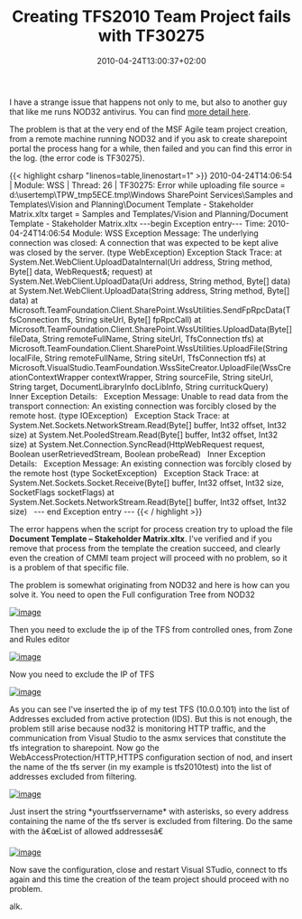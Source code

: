 ﻿---
title: "Creating TFS2010 Team Project fails with TF30275"
description: ""
date: 2010-04-24T13:00:37+02:00
draft: false
tags: [Team Foundation Server]
categories: [Team Foundation Server]
---
I have a strange issue that happens not only to me, but also to another guy that like me runs NOD32 antivirus. You can find [more detail here](http://social.msdn.microsoft.com/Forums/en-US/tfsadmin/thread/97c28590-d9cd-467c-a6f8-664d3ea051fd?prof=required).

The problem is that at the very end of the MSF Agile team project creation, from a remote machine running NOD32 and if you ask to create sharepoint portal the process hang for a while, then failed and you can find this error in the log. (the error code is TF30275).

{{< highlight csharp "linenos=table,linenostart=1" >}}
2010-04-24T14:06:54 | Module: WSS | Thread: 26 | TF30275: Error while uploading file source = d:\usertemp\TPW_tmp5ECE.tmp\Windows SharePoint Services\Samples and Templates\Vision and Planning\Document Template - Stakeholder Matrix.xltx target = Samples and Templates/Vision and Planning/Document Template - Stakeholder Matrix.xltx
---begin Exception entry---
Time: 2010-04-24T14:06:54
Module: WSS
Exception Message: The underlying connection was closed: A connection that was expected to be kept alive was closed by the server. (type WebException)
Exception Stack Trace:    at System.Net.WebClient.UploadDataInternal(Uri address, String method, Byte[] data, WebRequest&; request)
at System.Net.WebClient.UploadData(Uri address, String method, Byte[] data)
at System.Net.WebClient.UploadData(String address, String method, Byte[] data)
at Microsoft.TeamFoundation.Client.SharePoint.WssUtilities.SendFpRpcData(TfsConnection tfs, String siteUrl, Byte[] fpRpcCall)
at Microsoft.TeamFoundation.Client.SharePoint.WssUtilities.UploadData(Byte[] fileData, String remoteFullName, String siteUrl, TfsConnection tfs)
at Microsoft.TeamFoundation.Client.SharePoint.WssUtilities.UploadFile(String localFile, String remoteFullName, String siteUrl, TfsConnection tfs)
at Microsoft.VisualStudio.TeamFoundation.WssSiteCreator.UploadFile(WssCreationContextWrapper contextWrapper, String sourceFile, String siteUrl, String target, DocumentLibraryInfo docLibInfo, String currituckQuery)
 
Inner Exception Details:
 
Exception Message: Unable to read data from the transport connection: An existing connection was forcibly closed by the remote host. (type IOException)
 
Exception Stack Trace:    at System.Net.Sockets.NetworkStream.Read(Byte[] buffer, Int32 offset, Int32 size)
at System.Net.PooledStream.Read(Byte[] buffer, Int32 offset, Int32 size)
at System.Net.Connection.SyncRead(HttpWebRequest request, Boolean userRetrievedStream, Boolean probeRead)
 
Inner Exception Details:
 
Exception Message: An existing connection was forcibly closed by the remote host (type SocketException)
 
Exception Stack Trace:    at System.Net.Sockets.Socket.Receive(Byte[] buffer, Int32 offset, Int32 size, SocketFlags socketFlags)
at System.Net.Sockets.NetworkStream.Read(Byte[] buffer, Int32 offset, Int32 size)
 
--- end Exception entry ---
{{< / highlight >}}

The error happens when the script for process creation try to upload the file  **Document Template – Stakeholder Matrix.xltx**. I've verified and if you remove that process from the template the creation succeed, and clearly even the creation of CMMI team project will proceed with no problem, so it is a problem of that specific file.

The problem is somewhat originating from NOD32 and here is how can you solve it. You need to open the Full configuration Tree from NOD32

[![image](https://www.codewrecks.com/blog/wp-content/uploads/2010/04/image_thumb24.png "image")](https://www.codewrecks.com/blog/wp-content/uploads/2010/04/image24.png)

Then you need to exclude the ip of the TFS from controlled ones, from Zone and Rules editor

[![image](https://www.codewrecks.com/blog/wp-content/uploads/2010/04/image_thumb25.png "image")](https://www.codewrecks.com/blog/wp-content/uploads/2010/04/image25.png)

Now you need to exclude the IP of TFS

[![image](https://www.codewrecks.com/blog/wp-content/uploads/2010/04/image_thumb26.png "image")](https://www.codewrecks.com/blog/wp-content/uploads/2010/04/image26.png)

As you can see I've inserted the ip of my test TFS (10.0.0.101) into the list of Addresses excluded from active protection (IDS). But this is not enough, the problem still arise because nod32 is monitoring HTTP traffic, and the communication from Visual Studio to the asmx services that constitute the tfs integration to sharepoint. Now go the WebAccessProtection/HTTP,HTTPS configuration section of nod, and insert the name of the tfs server (in my example is tfs2010test) into the list of addresses excluded from filtering.

[![image](https://www.codewrecks.com/blog/wp-content/uploads/2010/04/image_thumb27.png "image")](https://www.codewrecks.com/blog/wp-content/uploads/2010/04/image27.png)

Just insert the string \*yourtfsservername\* with asterisks, so every address containing the name of the tfs server is excluded from filtering. Do the same with the â€œList of allowed addressesâ€

[![image](https://www.codewrecks.com/blog/wp-content/uploads/2010/04/image_thumb28.png "image")](https://www.codewrecks.com/blog/wp-content/uploads/2010/04/image28.png)

Now save the configuration, close and restart Visual STudio, connect to tfs again and this time the creation of the team project should proceed with no problem.

alk.
